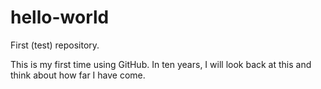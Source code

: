 # hello-world
First (test) repository.

This is my first time using GitHub. 
In ten years, I will look back at this and think about how far I have come.
